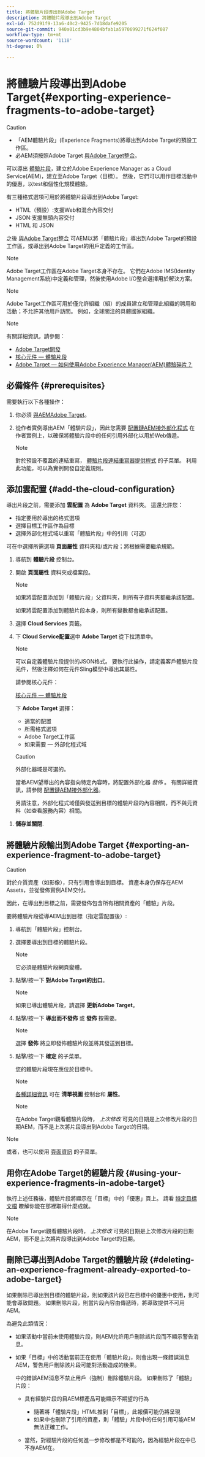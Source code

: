 ```yaml
---
title: 將體驗片段導出到Adobe Target
description: 將體驗片段導出到Adobe Target
exl-id: 752d91f9-13a6-40c2-9425-7d18dafe9205
source-git-commit: 940a01cd3b9e4804bfab1a5970699271f624f087
workflow-type: tm+mt
source-wordcount: '1118'
ht-degree: 0%

---
```


# 將體驗片段導出到Adobe Target{#exporting-experience-fragments-to-adobe-target}

>[!CAUTION]
>
>* 「AEM體驗片段」(Experience Fragments)將導出到Adobe Target的預設工作區。
>* 必AEM須按照Adobe Target [與Adobe Target整合](/help/sites-cloud/integrating/integrating-adobe-target.md)。


可以導出 [體驗片段](/help/sites-cloud/authoring/fundamentals/experience-fragments.md)，建立於Adobe Experience Manager as a Cloud Service(AEM)，建立至Adobe Target（目標）。 然後，它們可以用作目標活動中的優惠，以test和個性化規模體驗。

有三種格式選項可用於將體驗片段導出到Adobe Target:

* HTML（預設）:支援Web和混合內容交付
* JSON:支援無頭內容交付
* HTML 和 JSON

之後 [與Adobe Target整合](/help/sites-cloud/integrating/integrating-adobe-target.md) 可AEM以將「體驗片段」導出到Adobe Target的預設工作區，或導出到Adobe Target的用戶定義的工作區。

>[!NOTE]
>
>Adobe Target工作區在Adobe Target本身不存在。 它們在Adobe IMS(Identity Management系統)中定義和管理，然後使用Adobe I/O整合選擇用於解決方案。

>[!NOTE]
>
>Adobe Target工作區可用於僅允許組織（組）的成員建立和管理此組織的聘用和活動；不允許其他用戶訪問。 例如，全球關注的具體國家組織。

>[!NOTE]
>
>有關詳細資訊，請參閱：
>
>* [Adobe Target開發](https://www.adobe.io/apis/experiencecloud/target.html)
>* [核心元件 — 體驗片段](https://experienceleague.adobe.com/docs/experience-manager-core-components/using/introduction.html?lang=zh-Hant)
>* [Adobe Target — 如何使用Adobe Experience Manager(AEM)體驗碎片？](https://experienceleague.adobe.com/docs/target/using/experiences/offers/aem-experience-fragments.html?lang=en)


## 必備條件 {#prerequisites}


需要執行以下各種操作：

1. 你必須 [與AEMAdobe Target](/help/sites-cloud/integrating/integrating-adobe-target.md)。
2. 從作者實例導出AEM「體驗片段」，因此您需要 [配置鏈AEM接外部化程式](/help/implementing/developing/extending/experience-fragments.md#configuring-the-aem-link-externalizer) 在作者實例上，以確保將體驗片段中的任何引用外部化以用於Web傳遞。

   >[!NOTE]
   >
   >對於預設不覆蓋的連結重寫， [體驗片段連結重寫器提供程式](/help/implementing/developing/extending/experience-fragments.md#the-experience-fragment-link-rewriter-provider-html) 的子菜單。 利用此功能，可以為實例開發自定義規則。

## 添加雲配置 {#add-the-cloud-configuration}

導出片段之前，需要添加 **雲配置** 為 **Adobe Target** 資料夾。 這還允許您：

* 指定要用於導出的格式選項
* 選擇目標工作區作為目標
* 選擇外部化程式域以重寫「體驗片段」中的引用（可選）

可在中選擇所需選項 **頁面屬性** 資料夾和/或片段；將根據需要繼承規範。

1. 導航到 **體驗片段** 控制台。

1. 開啟 **頁面屬性** 資料夾或檔案段。

   >[!NOTE]
   >
   >如果將雲配置添加到「體驗片段」父資料夾，則所有子資料夾都繼承該配置。
   >
   >
   >如果將雲配置添加到體驗片段本身，則所有變數都會繼承該配置。

1. 選擇 **Cloud Services** 頁籤。

1. 下 **Cloud Service配置**&#x200B;選中 **Adobe Target** 從下拉清單中。

   >[!NOTE]
   >
   >可以自定義體驗片段提供的JSON格式。 要執行此操作，請定義客戶體驗片段元件，然後注釋如何在元件Sling模型中導出其屬性。
   >
   >請參閱核心元件：
   >
   >[核心元件 — 體驗片段](https://experienceleague.adobe.com/docs/experience-manager-core-components/using/components/experience-fragment.html)

   下 **Adobe Target** 選擇：

   * 適當的配置
   * 所需格式選項
   * Adobe Target工作區
   * 如果需要 — 外部化程式域

   >[!CAUTION]
   >
   >外部化器域是可選的。
   >
   > 當希AEM望導出的內容指向特定內容時，將配置外部化器 *發佈* 。 有關詳細資訊，請參閱 [配置鏈AEM接外部化器](/help/implementing/developing/extending/experience-fragments.md#configuring-the-aem-link-externalizer)。
   >
   > 另請注意，外部化程式域僅與發送到目標的體驗片段的內容相關，而不與元資料（如查看服務內容）相關。

<!--
   For example, for a folder:

   ![Folder - Cloud Services](assets/xf-target-integration-01.png "Folder - Cloud Services")
-->

1. **儲存並關閉**.

## 將體驗片段輸出到Adobe Target {#exporting-an-experience-fragment-to-adobe-target}

>[!CAUTION]
>
>對於介質資產（如影像），只有引用會導出到目標。 資產本身仍保存在AEM Assets，並從發佈實例AEM交付。
>
>因此，在導出到目標之前，需要發佈包含所有相關資產的「體驗」片段。

要將體驗片段從導AEM出到目標（指定雲配置後）:

1. 導航到「體驗片段」控制台。
1. 選擇要導出到目標的體驗片段。

   >[!NOTE]
   >
   >它必須是體驗片段網頁變體。

1. 點擊/按一下 **對Adobe Target的出口**。

   >[!NOTE]
   >
   >如果已導出體驗片段，請選擇 **更新Adobe Target**。

1. 點擊/按一下 **導出而不發佈** 或 **發佈** 按需要。

   >[!NOTE]
   >
   >選擇 **發佈** 將立即發佈體驗片段並將其發送到目標。

1. 點擊/按一下 **確定** 的子菜單。

   您的體驗片段現在應位於目標中。

   >[!NOTE]
   >
   >[各種詳細資訊](/help/sites-cloud/authoring/fundamentals/experience-fragments.md#details-of-your-experience-fragment) 可在 **清單視圖** 控制台和 **屬性**。

   >[!NOTE]
   >
   >在Adobe Target觀看體驗片段時， *上次修改* 可見的日期是上次修改片段的日期AEM，而不是上次將片段導出到Adobe Target的日期。

>[!NOTE]
>
>或者，也可以使用 [頁面資訊](/help/sites-cloud/authoring/fundamentals/environment-tools.md#page-information) 的子菜單。

## 用你在Adobe Target的經驗片段 {#using-your-experience-fragments-in-adobe-target}

執行上述任務後，體驗片段將顯示在「目標」中的「優惠」頁上。 請看 [特定目標文檔](https://experiencecloud.adobe.com/resources/help/en_US/target/target/aem-experience-fragments.html) 瞭解你能在那裡取得什麼成就。

>[!NOTE]
>
>在Adobe Target觀看體驗片段時， *上次修改* 可見的日期是上次修改片段的日期AEM，而不是上次將片段導出到Adobe Target的日期。

## 刪除已導出到Adobe Target的體驗片段 {#deleting-an-experience-fragment-already-exported-to-adobe-target}

如果刪除已導出到目標的體驗片段，則如果該片段已在目標中的優惠中使用，則可能會導致問題。 如果刪除片段，則當片段內容由傳遞時，將導致提供不可用AEM。

為避免此類情況：

* 如果活動中當前未使用體驗片段，則AEM允許用戶刪除該片段而不顯示警告消息。
* 如果「目標」中的活動當前正在使用「體驗片段」，則會出現一條錯誤消息AEM，警告用戶刪除該片段可能對活動造成的後果。

   中的錯誤AEM消息不禁止用戶（強制）刪除體驗片段。 如果刪除了「體驗」片段：

   * 具有經驗片段的目AEM標產品可能顯示不期望的行為

      * 隨著將「體驗片段」HTML推到「目標」，此報價可能仍將呈現
      * 如果中也刪除了引用的資產，則「體驗」片段中的任何引用可能AEM無法正確工作。
   * 當然，對經驗片段的任何進一步修改都是不可能的，因為經驗片段在中已不存AEM在。
